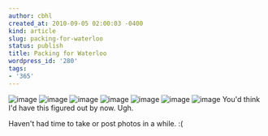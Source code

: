 ```yaml
---
author: cbhl
created_at: 2010-09-05 02:00:03 -0400
kind: article
slug: packing-for-waterloo
status: publish
title: Packing for Waterloo
wordpress_id: '280'
tags:
- '365'
---
```


![image](//images.michael-chang.ca/blog/wp-content/uploads/2010/09/wpid-IMG_20100905_001011.jpg)
![image](//images.michael-chang.ca/blog/wp-content/uploads/2010/09/wpid-IMG_20100905_001020.jpg)
![image](//images.michael-chang.ca/blog/wp-content/uploads/2010/09/wpid-IMG_20100905_001025.jpg)
![image](//images.michael-chang.ca/blog/wp-content/uploads/2010/09/wpid-IMG_20100905_001032.jpg)
![image](//images.michael-chang.ca/blog/wp-content/uploads/2010/09/wpid-IMG_20100905_001040.jpg)
![image](//images.michael-chang.ca/blog/wp-content/uploads/2010/09/wpid-IMG_20100905_001045.jpg)
![image](//images.michael-chang.ca/blog/wp-content/uploads/2010/09/wpid-IMG_20100905_001050.jpg)
You'd think I'd have this figured out by now. Ugh.

Haven't had time to take or post photos in a while. :(
